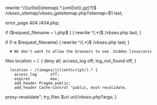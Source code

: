   rewrite ^/((urllist|sitemap).*\.(xml|txt)(\.gz)?)$
/vbseo_sitemap/vbseo_getsitemap.php?sitemap=$1 last;

  error_page   404  /404.php;

  if ($request_filename ~ \.php$ ) {
    rewrite ^(.*)$ /vbseo.php last;
  }

  if (!-e $request_filename) {
    rewrite ^/(.*)$ /vbseo.php last;
  }

      # We don't want to allow the browsers to see .hidden linux/unix
files
      location ~ /\. { deny  all; access_log off; log_not_found off; }

      location ~ /(images/|clientscript/).* {
        access_log      off;
        expires         max;
        add_header Pragma public;
        add_header Cache-Control "public, must-revalidate,
proxy-revalidate";
         try_files $uri $uri/ /vbseo.php?$args;
  }

